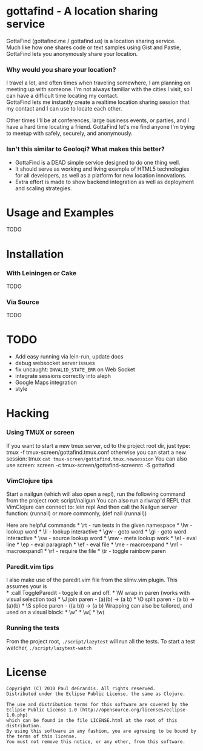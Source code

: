 
gottafind - A location sharing service
======================================
GottaFind (gottafind.me / gottafind.us) is a location sharing service.  
Much like how one shares code or text samples using Gist and Pastie, GottaFind lets you anonymously share your location.

### Why would you share your location?
I travel a lot, and often times when traveling somewhere, I am planning on meeting up with someone. 
I'm not always familiar with the cities I visit, so I can have a difficult time locating my contact.  
GottaFind lets me instantly create a realtime location sharing session that my contact and I can use to locate each other.  

Other times I'll be at conferences, large business events, or parties, and I have a hard time locating a friend. 
GottaFind let's me find anyone I'm trying to meetup with safely, securely, and anonymously.

### Isn't this similar to Geoloqi?  What makes this better?

* GottaFind is a DEAD simple service designed to do one thing well.
* It should serve as working and living example of HTML5 technologies for all developers,
as well as a platform for new location innovations.
* Extra effort is made to show backend integration as well as deployment and scaling strategies.


Usage and Examples
==================
TODO



Installation
============
### With Leiningen or Cake

TODO

### Via Source

TODO


TODO
====

* Add easy running via lein-run, update docs
* debug websocket server issues
* fix uncaught: `INVALID_STATE_ERR` on Web Socket
* integrate sessions correctly into aleph
* Google Maps integration
* style


Hacking
=======

### Using TMUX or screen

If you want to start a new tmux server, cd to the project root dir, just type:
    tmux -f tmux-screen/gottafind.tmux.conf
otherwise you can start a new session:
    tmux `cat tmux-screen/gottafind.tmux.newsession`
You can also use screen:
    screen -c tmux-screen/gottafind-screenrc -S gottafind


### VimClojure tips

Start a nailgun (which will also open a repl),
run the following command from the project root:
    script/nailgun
You can also run a rlwrap'd REPL that VimClojure can connect to:
    lein repl
And then call the Nailgun server function:
    (runnail)
or more commonly,
    (def nail (runnail))

Here are helpful commands
    * \rt - run tests in the given namespace
    * \lw - lookup word
    * \li - lookup interactive
    * \gw - goto word
    * \gi - goto word interactive
    * \sw - source lookup word
    * \mw - meta lookup work
    * \el - eval line
    * \ep - eval paragraph
    * \ef - eval file
    * \me - macroexpand
    * \m1 - macroexpand1
    * \rf - require the file
    * \tr - toggle rainbow paren

### Paredit.vim tips

I also make use of the paredit.vim file from the slimv.vim plugin. This assumes your <leader> is \
    * :call ToggleParedit - toggle it on and off.
    * \W wrap in paren (works with visual selection too)
    * \J join paren - (a)(b) -> (a b)
    * \O split paren - (a b) -> (a)(b)
    * \S splice paren - ((a b)) -> (a b)
Wrapping can also be tailored, and used on a visual block:
    * \w"
    * \w[
    * \w(


### Running the tests

From the project root, `./script/lazytest` will run all the tests.
To start a test watcher, `./script/lazytest-watch`


License
=======

    Copyright (C) 2010 Paul deGrandis. All rights reserved.
    Distributed under the Eclipse Public License, the same as Clojure.
	
	The use and distribution terms for this software are covered by the 
	Eclipse Public License 1.0 (http://opensource.org/licenses/eclipse-1.0.php) 
	which can be found in the file LICENSE.html at the root of this distribution. 
	By using this software in any fashion, you are agreeing to be bound by the terms of this license. 
	You must not remove this notice, or any other, from this software.

